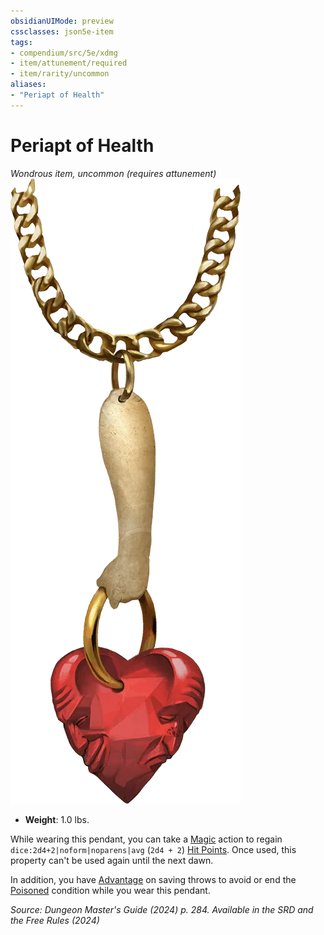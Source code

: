 ```yaml
---
obsidianUIMode: preview
cssclasses: json5e-item
tags:
- compendium/src/5e/xdmg
- item/attunement/required
- item/rarity/uncommon
aliases: 
- "Periapt of Health"
---
```

# Periapt of Health
*Wondrous item, uncommon (requires attunement)*  
![](/3-Mechanics/CLI/items/img/periapt-of-health.webp#right)

- **Weight**: 1.0 lbs.

While wearing this pendant, you can take a [Magic](actions.md#Magic) action to regain `dice:2d4+2|noform|noparens|avg` (`2d4 + 2`) [Hit Points](/3-Mechanics/CLI/variant-rules/hit-points-xphb.md). Once used, this property can't be used again until the next dawn.

In addition, you have [Advantage](/3-Mechanics/CLI/variant-rules/advantage-xphb.md) on saving throws to avoid or end the [Poisoned](conditions.md#Poisoned) condition while you wear this pendant.

*Source: Dungeon Master's Guide (2024) p. 284. Available in the <span title='Systems Reference Document (5.2)'>SRD</span> and the Free Rules (2024)*